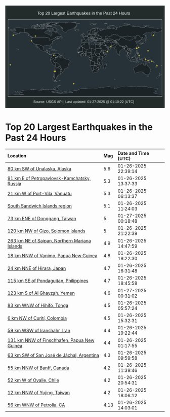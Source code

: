 ![Map](./map.png)

# Top 20 Largest Earthquakes in the Past 24 Hours

| Location | Mag | Date and Time (UTC) |
|:---|:---|:---|
| [80 km SW of Unalaska, Alaska](https://earthquake.usgs.gov/earthquakes/eventpage/us6000pmgt) | 5.6 | 01-26-2025 22:39:14 |
| [91 km E of Petropavlovsk-Kamchatsky, Russia](https://earthquake.usgs.gov/earthquakes/eventpage/us6000pmfn) | 5.3 | 01-26-2025 13:37:33 |
| [21 km W of Port-Vila, Vanuatu](https://earthquake.usgs.gov/earthquakes/eventpage/us6000pme3) | 5.3 | 01-26-2025 06:13:37 |
| [South Sandwich Islands region](https://earthquake.usgs.gov/earthquakes/eventpage/us6000pmf5) | 5.1 | 01-26-2025 11:24:03 |
| [73 km ENE of Donggang, Taiwan](https://earthquake.usgs.gov/earthquakes/eventpage/us6000pmhf) | 5 | 01-27-2025 00:18:48 |
| [120 km NW of Gizo, Solomon Islands](https://earthquake.usgs.gov/earthquakes/eventpage/us6000pmgl) | 5 | 01-26-2025 21:22:39 |
| [263 km NE of Saipan, Northern Mariana Islands](https://earthquake.usgs.gov/earthquakes/eventpage/us6000pmft) | 4.9 | 01-26-2025 14:47:59 |
| [18 km NNW of Vanimo, Papua New Guinea](https://earthquake.usgs.gov/earthquakes/eventpage/us6000pmgh) | 4.8 | 01-26-2025 19:22:30 |
| [24 km NNE of Hirara, Japan](https://earthquake.usgs.gov/earthquakes/eventpage/us6000pmg4) | 4.7 | 01-26-2025 16:31:48 |
| [115 km SE of Pondaguitan, Philippines](https://earthquake.usgs.gov/earthquakes/eventpage/us6000pmgd) | 4.7 | 01-26-2025 18:45:58 |
| [123 km S of Al Ghayz̧ah, Yemen](https://earthquake.usgs.gov/earthquakes/eventpage/us6000pmhk) | 4.6 | 01-27-2025 00:31:02 |
| [83 km WNW of Hihifo, Tonga](https://earthquake.usgs.gov/earthquakes/eventpage/us6000pme2) | 4.5 | 01-26-2025 05:57:24 |
| [6 km NW of Curití, Colombia](https://earthquake.usgs.gov/earthquakes/eventpage/us6000pmg0) | 4.5 | 01-26-2025 15:32:31 |
| [59 km WSW of Iranshahr, Iran](https://earthquake.usgs.gov/earthquakes/eventpage/us6000pmgf) | 4.4 | 01-26-2025 19:22:44 |
| [131 km NNW of Finschhafen, Papua New Guinea](https://earthquake.usgs.gov/earthquakes/eventpage/us6000pmd2) | 4.4 | 01-26-2025 01:17:55 |
| [63 km SW of San José de Jáchal, Argentina](https://earthquake.usgs.gov/earthquakes/eventpage/us6000pmew) | 4.3 | 01-26-2025 09:59:58 |
| [55 km NNW of Banff, Canada](https://earthquake.usgs.gov/earthquakes/eventpage/us6000pmf8) | 4.2 | 01-26-2025 11:39:46 |
| [52 km W of Ovalle, Chile](https://earthquake.usgs.gov/earthquakes/eventpage/us6000pmgi) | 4.2 | 01-26-2025 20:54:31 |
| [12 km NNW of Yujing, Taiwan](https://earthquake.usgs.gov/earthquakes/eventpage/us6000pmgb) | 4.2 | 01-26-2025 18:06:12 |
| [56 km WNW of Petrolia, CA](https://earthquake.usgs.gov/earthquakes/eventpage/nc75123321) | 4.13 | 01-26-2025 14:03:01 |

